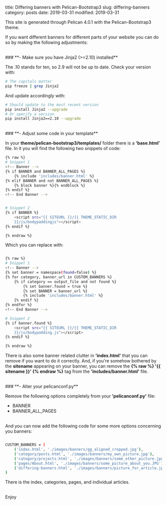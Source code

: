 title: Differing banners with Pelican-Bootstrap3
slug: differing-banners
category: posts
date: 2019-03-31
modified: 2019-03-31


This site is generated through Pelican 4.0.1 with the Pelican-Bootstrap3 theme. 

If you want different banners for different parts of your website you can
do so by making the following adjustments:

<script>
<!--
	// This is pure padding that pelican won't execute but does consider when
	// determining the size of the article in the homepage/index overview.
-->
</script>

<br/>
### **- Make sure you have Jinja2 (>=2.10) installed**

The .10 stands for ten, so 2.9 will not be up to date. Check your version with:


```bash
# The capitals matter
pip freeze | grep Jinja2
```

And update accordingly with:


```bash
# Should update to the most recent version
pip install Jinja2 --upgrade
# Or specify a version
pip install Jinja2==2.10 --upgrade
```
<br/>
### **- Adjust some code in your template**

In your **theme/pelican-bootstrap3/templates/** folder there is a **'base.html'** file.
In it you will find the following two snippets of code:

```bash
{% raw %}
# Snippet 1
<!-- Banner -->
{% if BANNER and BANNER_ALL_PAGES %}
    {% include 'includes/banner.html' %}
{% elif BANNER and not BANNER_ALL_PAGES %}
    {% block banner %}{% endblock %}
{% endif %}
<!-- End Banner -->


# Snippet 2
{% if BANNER %}
    <script src="{{ SITEURL }}/{{ THEME_STATIC_DIR
    }}/js/bodypaddingjs"></script>
{% endif %}

{% endraw %}
```

Which you can replace with:

```bash

{% raw %}
# Snippet 1
<!-- Banner -->
{% set banner = namespace(found=false) %}
{% for category, banner_url in CUSTOM_BANNERS %}
    {% if category == output_file and not found %}
        {% set banner.found = true %}
        {% set BANNER = banner_url %}
        {% include 'includes/banner.html' %}
    {% endif %}
{% endfor %}
<!-- End Banner -->

# Snippet 2
{% if banner.found %}
    <script src="{{ SITEURL }}/{{ THEME_STATIC_DIR
    }}/js/bodypadding.js"></script>
{% endif %}

{% endraw %}
```

There is also some banner related clutter in **'index.html'** that you can remove if you want to do
it correctly. And, if you're somehow bothered by the **sitename** appearing on your banner,
you can remove the **{% raw %} '{{ sitename }}' {% endraw %}** tag from the **'includes/banner.html'** file.


<br/>
### **- Alter your pelicanconf.py**

Remove the following options completely from your **'pelicanconf.py'** file:

* BANNER
* BANNER_ALL_PAGES

<br/>
And you can now add the following code for some more options concerning you
banners:

```bash

CUSTOM_BANNERS = (
    ('index.html', './images/banners/gg_aligned_cropped.jpg'),
    ('category/posts.html', './images/banners/my_own_picture.jpg'),
    ('category/projects.html', './images/banners/some_other_picture.jpg'),
    ('pages/About.html', './images/banners/some_picture_about_you.JPG'),
    ('differing-banners.html', './images/banners/picture_for_article.jpg'),
)

```

There is the index, categories, pages, and individual articles.

<br/>
Enjoy


